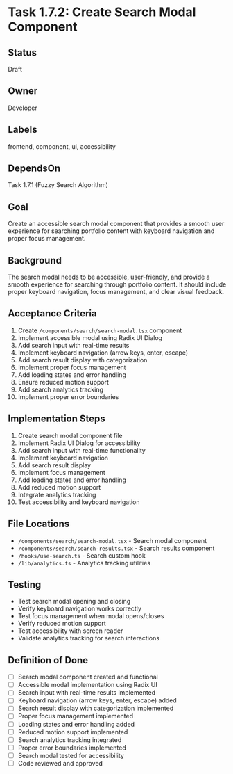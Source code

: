 # Task 1.7.2: Create Search Modal Component

## Status
Draft

## Owner
Developer

## Labels
frontend, component, ui, accessibility

## DependsOn
Task 1.7.1 (Fuzzy Search Algorithm)

## Goal
Create an accessible search modal component that provides a smooth user experience for searching portfolio content with keyboard navigation and proper focus management.

## Background
The search modal needs to be accessible, user-friendly, and provide a smooth experience for searching through portfolio content. It should include proper keyboard navigation, focus management, and clear visual feedback.

## Acceptance Criteria
1. Create `/components/search/search-modal.tsx` component
2. Implement accessible modal using Radix UI Dialog
3. Add search input with real-time results
4. Implement keyboard navigation (arrow keys, enter, escape)
5. Add search result display with categorization
6. Implement proper focus management
7. Add loading states and error handling
8. Ensure reduced motion support
9. Add search analytics tracking
10. Implement proper error boundaries

## Implementation Steps
1. Create search modal component file
2. Implement Radix UI Dialog for accessibility
3. Add search input with real-time functionality
4. Implement keyboard navigation
5. Add search result display
6. Implement focus management
7. Add loading states and error handling
8. Add reduced motion support
9. Integrate analytics tracking
10. Test accessibility and keyboard navigation

## File Locations
- `/components/search/search-modal.tsx` - Search modal component
- `/components/search/search-results.tsx` - Search results component
- `/hooks/use-search.ts` - Search custom hook
- `/lib/analytics.ts` - Analytics tracking utilities

## Testing
- Test search modal opening and closing
- Verify keyboard navigation works correctly
- Test focus management when modal opens/closes
- Verify reduced motion support
- Test accessibility with screen reader
- Validate analytics tracking for search interactions

## Definition of Done
- [ ] Search modal component created and functional
- [ ] Accessible modal implementation using Radix UI
- [ ] Search input with real-time results implemented
- [ ] Keyboard navigation (arrow keys, enter, escape) added
- [ ] Search result display with categorization implemented
- [ ] Proper focus management implemented
- [ ] Loading states and error handling added
- [ ] Reduced motion support implemented
- [ ] Search analytics tracking integrated
- [ ] Proper error boundaries implemented
- [ ] Search modal tested for accessibility
- [ ] Code reviewed and approved 